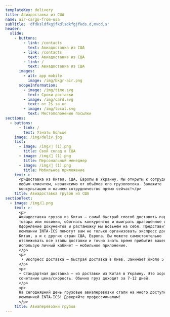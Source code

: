 ```yaml
---
templateKey: delivery
title: Авиадоставка из США
name: air-cargo-from-usa
subTitle: 'dfdksldfkgjfkdlsdkfgjfkds.d,mvcd,s'
header:
  slide:
    - buttons:
        - link: /contacts
          text: Авиадоставка из США
        - link: /contacts
          text: Авиадоставка из США
        - link: /
          text: Авиадоставка из США
      images:
        - alt: app mobile
          image: /img/bkgr-air.png
      scopeInformation:
        - image: /img/time.svg
          text: Сроки доставки
        - image: /img/card.svg
          text: от 2$ за кг
        - image: /img/local.svg
          text: Местоположение посылки
sections:
  - buttons:
      - link: /
        text: Узнать больше
    image: /img/deliv.jpg
    list:
      - image: /img/ (1).png
        title: Свой склад в США
      - image: /img/ (1).png
        title: Персональный менеджер
      - image: /img/ (1).png
        title: Мобильное приложение
    text: >-
      <p>Доставка из Китая, США, Европы в Украину. Мы открыты к сотрудничеству с
      любым клиентом, независимо от объёмов его грузопотока. Закажите
      консультацию и начнем сотрудничество прямо сейчас!</p>
    title: Авиадоставка грузов из США
sectionText:    
  - image: /img/.png
    text: >-
      <p>
      Авиадоставка грузов из Китая — самый быстрый способ доставить партию
      товара или новинки, обогнать конкурентов и выиграть драгоценное время.
      Оформление документов и растаможку мы возьмём на себя. Представители
      компании INTA-ICS помогут вам не только организовать экспресс доставку из
      Китая, а и с других стран США, Европа. Вы можете самостоятельно
      отслеживать все этапы доставки и точно знать время прибытия вашего груза
      использую личный кабинет – мобильное приложение.
      </p>
      <p>
       • Экспресс доставка — быстрая доставка в Киев. Занимает около 5 дней.
      </p>
      <p>
      • Стандартная доставка – из доставки из Китая в Украину. Это хорошее
      сочетание цена/скорость. Обычно груз доходит за 7-12 дней.
      </p>
      <p>
      На сегодняшний день грузовые авиаперевозки стали на много доступнее с
      компанией INTA-ICS! Доверяйте профессионалам!
      </p>
    title: Авиаперевозки грузов    
---
```

